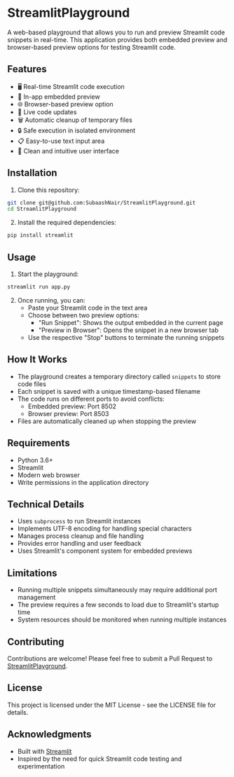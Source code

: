 # StreamlitPlayground

A web-based playground that allows you to run and preview Streamlit code snippets in real-time. This application provides both embedded preview and browser-based preview options for testing Streamlit code.

## Features

- 🖥️ Real-time Streamlit code execution
- 📝 In-app embedded preview
- 🌐 Browser-based preview option
- 🔄 Live code updates
- 🗑️ Automatic cleanup of temporary files
- 🔒 Safe execution in isolated environment
- 📋 Easy-to-use text input area
- 🎨 Clean and intuitive user interface

## Installation

1. Clone this repository:
```bash
git clone git@github.com:SubaashNair/StreamlitPlayground.git
cd StreamlitPlayground
```

2. Install the required dependencies:
```bash
pip install streamlit
```

## Usage

1. Start the playground:
```bash
streamlit run app.py
```

2. Once running, you can:
   - Paste your Streamlit code in the text area
   - Choose between two preview options:
     - "Run Snippet": Shows the output embedded in the current page
     - "Preview in Browser": Opens the snippet in a new browser tab
   - Use the respective "Stop" buttons to terminate the running snippets

## How It Works

- The playground creates a temporary directory called `snippets` to store code files
- Each snippet is saved with a unique timestamp-based filename
- The code runs on different ports to avoid conflicts:
  - Embedded preview: Port 8502
  - Browser preview: Port 8503
- Files are automatically cleaned up when stopping the preview

## Requirements

- Python 3.6+
- Streamlit
- Modern web browser
- Write permissions in the application directory

## Technical Details

- Uses `subprocess` to run Streamlit instances
- Implements UTF-8 encoding for handling special characters
- Manages process cleanup and file handling
- Provides error handling and user feedback
- Uses Streamlit's component system for embedded previews

## Limitations

- Running multiple snippets simultaneously may require additional port management
- The preview requires a few seconds to load due to Streamlit's startup time
- System resources should be monitored when running multiple instances

## Contributing

Contributions are welcome! Please feel free to submit a Pull Request to [StreamlitPlayground](https://github.com/SubaashNair/StreamlitPlayground).

## License

This project is licensed under the MIT License - see the LICENSE file for details.

## Acknowledgments

- Built with [Streamlit](https://streamlit.io/)
- Inspired by the need for quick Streamlit code testing and experimentation 